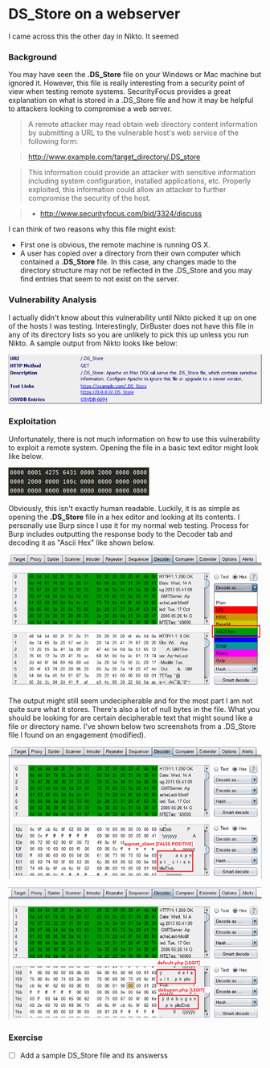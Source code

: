 DS_Store on a webserver
=======================

I came across this the other day in Nikto. It seemed

### Background

You may have seen the __.DS_Store__ file on your Windows or Mac machine but ignored it. However, this file is really interesting from a security point of view when testing remote systems. SecurityFocus provides a great explanation on what is stored in a .DS_Store file and how it may be helpful to attackers looking to compromise a web server.

> A remote attacker may read obtain web directory content information by submitting a URL to the vulnerable host's web service of the following form:

> <http://www.example.com/target_directory/.DS_store>

> This information could provide an attacker with sensitive information including system configuration, installed applications, etc. Properly exploited, this information could allow an attacker to further compromise the security of the host. 

>	 - <http://www.securityfocus.com/bid/3324/discuss>

I can think of two reasons why this file might exist:
- First one is obvious, the remote machine is running OS X.
- A user has copied over a directory from their own computer which contained a __.DS_Store__ file. In this case, any changes made to the directory structure may not be reflected in the .DS_Store and you may find entries that seem to not exist on the server.

### Vulnerability Analysis

I actually didn't know about this vulnerability until Nikto picked it up on one of the hosts I was testing. Interestingly, DirBuster does not have this file in any of its directory lists so you are unlikely to pick this up unless you run Nikto. A sample output from Nikto looks like below:

![Nikto .DS_Store finding](./nikto-output.PNG)

### Exploitation

Unfortunately, there is not much information on how to use this vulnerability to exploit a remote system. Opening the file in a basic text editor might look like below.

![Basic Text Editor](./basic-text-editor.PNG)

Obviously, this isn't exactly human readable. Luckily, it is as simple as opening the __.DS_Store__ file in a hex editor and looking at its contents. I personally use Burp since I use it for my normal web testing. Process for Burp includes outputting the response body to the Decoder tab and decoding it as "Ascii Hex" like shown below.

![Burp Decoder](./burp-decoder-tab.png)

The output might still seem undecipherable and for the most part I am not quite sure what it stores. There's also a lot of null bytes in the file. What you should be looking for are certain decipherable text that might sound like a file or directory name. I've shown below two screenshots from a .DS_Store file I found on an engagement (modified).

![False Positive](./false-positive.png)

![Legit Findings](./legit.png)

### Exercise

- [ ] Add a sample DS_Store file and its answerss